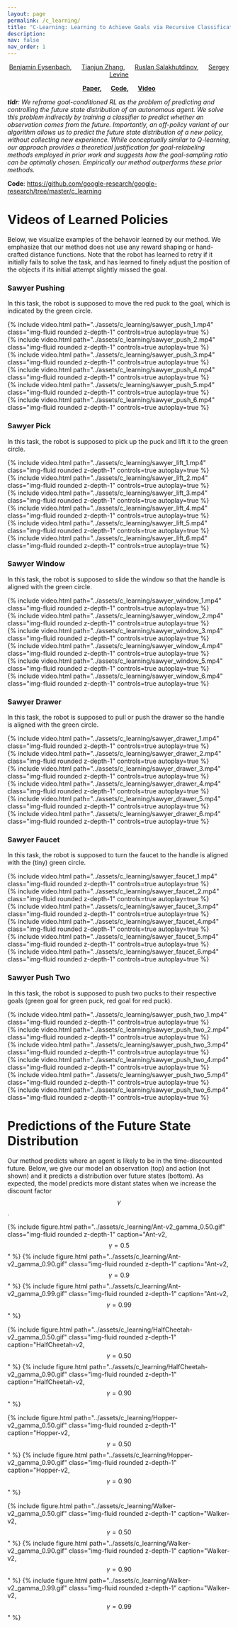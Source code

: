 ```yaml
---
layout: page
permalink: /c_learning/
title: "C-Learning: Learning to Achieve Goals via Recursive Classification"
description:
nav: false
nav_order: 1
---
```


<p><center><a href="https://ben-eysenbach.github.io/">Benjamin Eysenbach</a>, &emsp; <a href="https://tianjunz.github.io/">Tianjun Zhang</a>, &emsp; <a href="https://www.cs.cmu.edu/~rsalakhu/">Ruslan Salakhutdinov</a>, &emsp; <a href="https://people.eecs.berkeley.edu/~svlevine/">Sergey Levine</a></center></p>
<p><center><b><a href="https://arxiv.org/abs/2206.07568">Paper</a>, &emsp; <a href="https://github.com/google-research/google-research/tree/master/contrastive_rl">Code</a>, &emsp;  <a href="https://youtu.be/5_eGcprfw60">Video</a></b></center></p>

*__tldr__:
We reframe goal-conditioned RL as the problem of predicting and controlling the future state distribution of an autonomous agent. We solve this problem indirectly by training a classifier to predict whether an observation comes from the future. Importantly, an off-policy variant of our algorithm allows us to predict the future state distribution of a new policy, without collecting new experience. While conceptually similar to Q-learning, our approach provides a theoretical justification for goal-relabeling methods employed in prior work and suggests how the goal-sampling ratio can be optimally chosen. Empirically our method outperforms these prior methods.*

**Code**: https://github.com/google-research/google-research/tree/master/c_learning

# Videos of Learned Policies
Below, we visualize examples of the behavoir learned by our method. We emphasize that our method does not use any reward shaping or hand-crafted distance functions. Note that the robot has learned to retry if it initially fails to solve the task, and has learned to finely adjust the position of the objects if its initial attempt slightly missed the goal.

### Sawyer Pushing
In this task, the robot is supposed to move the red puck to the goal, which is indicated by the green circle.


<div class="row mt-3">
    <div class="col-sm mt-3 mt-md-0">
    {% include video.html path="../assets/c_learning/sawyer_push_1.mp4" class="img-fluid rounded z-depth-1" controls=true autoplay=true %}
    </div>
    <div class="col-sm mt-3 mt-md-0">
    {% include video.html path="../assets/c_learning/sawyer_push_2.mp4" class="img-fluid rounded z-depth-1" controls=true autoplay=true  %}
    </div>
    <div class="col-sm mt-3 mt-md-0">
    {% include video.html path="../assets/c_learning/sawyer_push_3.mp4" class="img-fluid rounded z-depth-1" controls=true autoplay=true %}
    </div>
</div>
<div class="row mt-3">
    <div class="col-sm mt-3 mt-md-0">
        {% include video.html path="../assets/c_learning/sawyer_push_4.mp4" class="img-fluid rounded z-depth-1" controls=true autoplay=true %}
    </div>
    <div class="col-sm mt-3 mt-md-0">
        {% include video.html path="../assets/c_learning/sawyer_push_5.mp4" class="img-fluid rounded z-depth-1" controls=true autoplay=true %}
    </div>
    <div class="col-sm mt-3 mt-md-0">
        {% include video.html path="../assets/c_learning/sawyer_push_6.mp4" class="img-fluid rounded z-depth-1" controls=true autoplay=true %}
    </div>
</div>
<!-- <div class="row mt-3">
    <div class="col-sm mt-3 mt-md-0">
        {% include video.html path="../assets/c_learning/sawyer_push_7.mp4" class="img-fluid rounded z-depth-1" controls=true autoplay=true %}
    </div>
    <div class="col-sm mt-3 mt-md-0">
        {% include video.html path="../assets/c_learning/sawyer_push_8.mp4" class="img-fluid rounded z-depth-1" controls=true autoplay=true %}
    </div>
    <div class="col-sm mt-3 mt-md-0">
        {% include video.html path="../assets/c_learning/sawyer_push_9.mp4" class="img-fluid rounded z-depth-1" controls=true autoplay=true %}
    </div>
</div> -->
<!-- {% include video.html path="../assets/c_learning/sawyer_push_10.mp4" class="img-fluid rounded z-depth-1" controls=true autoplay=true%} -->


### Sawyer Pick
In this task, the robot is supposed to pick up the puck and lift it to the green circle.

<div class="row mt-3">
    <div class="col-sm mt-3 mt-md-0">
        {% include video.html path="../assets/c_learning/sawyer_lift_1.mp4" class="img-fluid rounded z-depth-1" controls=true autoplay=true %}
    </div>
    <div class="col-sm mt-3 mt-md-0">
        {% include video.html path="../assets/c_learning/sawyer_lift_2.mp4" class="img-fluid rounded z-depth-1" controls=true autoplay=true %}
    </div>
    <div class="col-sm mt-3 mt-md-0">
        {% include video.html path="../assets/c_learning/sawyer_lift_3.mp4" class="img-fluid rounded z-depth-1" controls=true autoplay=true %}
    </div>
</div>
<div class="row mt-3">
    <div class="col-sm mt-3 mt-md-0">
        {% include video.html path="../assets/c_learning/sawyer_lift_4.mp4" class="img-fluid rounded z-depth-1" controls=true autoplay=true %}
    </div>
    <div class="col-sm mt-3 mt-md-0">
        {% include video.html path="../assets/c_learning/sawyer_lift_5.mp4" class="img-fluid rounded z-depth-1" controls=true autoplay=true %}
    </div>
    <div class="col-sm mt-3 mt-md-0">
        {% include video.html path="../assets/c_learning/sawyer_lift_6.mp4" class="img-fluid rounded z-depth-1" controls=true autoplay=true %}
    </div>
</div>


### Sawyer Window
In this task, the robot is supposed to slide the window so that the handle is aligned with the green circle.

<div class="row mt-3">
    <div class="col-sm mt-3 mt-md-0">
        {% include video.html path="../assets/c_learning/sawyer_window_1.mp4" class="img-fluid rounded z-depth-1" controls=true autoplay=true %}
    </div>
    <div class="col-sm mt-3 mt-md-0">
        {% include video.html path="../assets/c_learning/sawyer_window_2.mp4" class="img-fluid rounded z-depth-1" controls=true autoplay=true %}
    </div>
    <div class="col-sm mt-3 mt-md-0">
        {% include video.html path="../assets/c_learning/sawyer_window_3.mp4" class="img-fluid rounded z-depth-1" controls=true autoplay=true %}
    </div>
</div>
<div class="row mt-3">
    <div class="col-sm mt-3 mt-md-0">
        {% include video.html path="../assets/c_learning/sawyer_window_4.mp4" class="img-fluid rounded z-depth-1" controls=true autoplay=true %}
    </div>
    <div class="col-sm mt-3 mt-md-0">
        {% include video.html path="../assets/c_learning/sawyer_window_5.mp4" class="img-fluid rounded z-depth-1" controls=true autoplay=true %}
    </div>
    <div class="col-sm mt-3 mt-md-0">
        {% include video.html path="../assets/c_learning/sawyer_window_6.mp4" class="img-fluid rounded z-depth-1" controls=true autoplay=true %}
    </div>
</div>

### Sawyer Drawer
In this task, the robot is supposed to pull or push the drawer so the handle is aligned with the green circle.


<div class="row mt-3">
    <div class="col-sm mt-3 mt-md-0">
        {% include video.html path="../assets/c_learning/sawyer_drawer_1.mp4" class="img-fluid rounded z-depth-1" controls=true autoplay=true %}
    </div>
    <div class="col-sm mt-3 mt-md-0">
        {% include video.html path="../assets/c_learning/sawyer_drawer_2.mp4" class="img-fluid rounded z-depth-1" controls=true autoplay=true %}
    </div>
    <div class="col-sm mt-3 mt-md-0">
        {% include video.html path="../assets/c_learning/sawyer_drawer_3.mp4" class="img-fluid rounded z-depth-1" controls=true autoplay=true %}
    </div>
</div>
<div class="row mt-3">
    <div class="col-sm mt-3 mt-md-0">
        {% include video.html path="../assets/c_learning/sawyer_drawer_4.mp4" class="img-fluid rounded z-depth-1" controls=true autoplay=true %}
    </div>
    <div class="col-sm mt-3 mt-md-0">
        {% include video.html path="../assets/c_learning/sawyer_drawer_5.mp4" class="img-fluid rounded z-depth-1" controls=true autoplay=true %}
    </div>
    <div class="col-sm mt-3 mt-md-0">
        {% include video.html path="../assets/c_learning/sawyer_drawer_6.mp4" class="img-fluid rounded z-depth-1" controls=true autoplay=true %}
    </div>
</div>

### Sawyer Faucet
In this task, the robot is supposed to turn the faucet to the handle is aligned with the (tiny) green circle.


<div class="row mt-3">
    <div class="col-sm mt-3 mt-md-0">
        {% include video.html path="../assets/c_learning/sawyer_faucet_1.mp4" class="img-fluid rounded z-depth-1" controls=true autoplay=true %}
    </div>
    <div class="col-sm mt-3 mt-md-0">
        {% include video.html path="../assets/c_learning/sawyer_faucet_2.mp4" class="img-fluid rounded z-depth-1" controls=true autoplay=true %}
    </div>
    <div class="col-sm mt-3 mt-md-0">
        {% include video.html path="../assets/c_learning/sawyer_faucet_3.mp4" class="img-fluid rounded z-depth-1" controls=true autoplay=true %}
    </div>
</div>
<div class="row mt-3">
    <div class="col-sm mt-3 mt-md-0">
        {% include video.html path="../assets/c_learning/sawyer_faucet_4.mp4" class="img-fluid rounded z-depth-1" controls=true autoplay=true %}
    </div>
    <div class="col-sm mt-3 mt-md-0">
        {% include video.html path="../assets/c_learning/sawyer_faucet_5.mp4" class="img-fluid rounded z-depth-1" controls=true autoplay=true %}
    </div>
    <div class="col-sm mt-3 mt-md-0">
        {% include video.html path="../assets/c_learning/sawyer_faucet_6.mp4" class="img-fluid rounded z-depth-1" controls=true autoplay=true %}
    </div>
</div>

<!-- ![7](../assets/c_learning//sawyer_faucet_7.mp4 width="100%") ![8](../assets/c_learning//sawyer_faucet_8.mp4 width="100%") -->

### Sawyer Push Two
In this task, the robot is supposed to push two pucks to their respective goals (green goal for green puck, red goal for red puck).


<div class="row mt-3">
    <div class="col-sm mt-3 mt-md-0">
        {% include video.html path="../assets/c_learning/sawyer_push_two_1.mp4" class="img-fluid rounded z-depth-1" controls=true autoplay=true %}
    </div>
    <div class="col-sm mt-3 mt-md-0">
        {% include video.html path="../assets/c_learning/sawyer_push_two_2.mp4" class="img-fluid rounded z-depth-1" controls=true autoplay=true %}
    </div>
    <div class="col-sm mt-3 mt-md-0">
        {% include video.html path="../assets/c_learning/sawyer_push_two_3.mp4" class="img-fluid rounded z-depth-1" controls=true autoplay=true %}
    </div>
</div>
<div class="row mt-3">
    <div class="col-sm mt-3 mt-md-0">
        {% include video.html path="../assets/c_learning/sawyer_push_two_4.mp4" class="img-fluid rounded z-depth-1" controls=true autoplay=true %}
    </div>
    <div class="col-sm mt-3 mt-md-0">
        {% include video.html path="../assets/c_learning/sawyer_push_two_5.mp4" class="img-fluid rounded z-depth-1" controls=true autoplay=true %}
    </div>
    <div class="col-sm mt-3 mt-md-0">
        {% include video.html path="../assets/c_learning/sawyer_push_two_6.mp4" class="img-fluid rounded z-depth-1" controls=true autoplay=true %}
    </div>
</div>


# Predictions of the Future State Distribution
Our method predicts where an agent is likely to be in the time-discounted future. Below, we give our model an observation (top) and action (not shown) and it predicts a distribution over future states (bottom). As expected, the model predicts more distant states when we increase the discount factor $$\gamma$$.

{% include figure.html path="../assets/c_learning/Ant-v2_gamma_0.50.gif" class="img-fluid rounded z-depth-1" caption="Ant-v2, $$\gamma = 0.5$$" %}
{% include figure.html path="../assets/c_learning/Ant-v2_gamma_0.90.gif" class="img-fluid rounded z-depth-1" caption="Ant-v2, $$\gamma = 0.9$$" %}
{% include figure.html path="../assets/c_learning/Ant-v2_gamma_0.99.gif" class="img-fluid rounded z-depth-1" caption="Ant-v2, $$\gamma = 0.99$$" %}

{% include figure.html path="../assets/c_learning/HalfCheetah-v2_gamma_0.50.gif" class="img-fluid rounded z-depth-1" caption="HalfCheetah-v2, $$\gamma = 0.50$$" %}
{% include figure.html path="../assets/c_learning/HalfCheetah-v2_gamma_0.90.gif" class="img-fluid rounded z-depth-1" caption="HalfCheetah-v2, $$\gamma = 0.90$$" %}

{% include figure.html path="../assets/c_learning/Hopper-v2_gamma_0.50.gif" class="img-fluid rounded z-depth-1" caption="Hopper-v2, $$\gamma = 0.50$$" %}
{% include figure.html path="../assets/c_learning/Hopper-v2_gamma_0.90.gif" class="img-fluid rounded z-depth-1" caption="Hopper-v2, $$\gamma = 0.90$$" %}

{% include figure.html path="../assets/c_learning/Walker-v2_gamma_0.50.gif" class="img-fluid rounded z-depth-1" caption="Walker-v2, $$\gamma = 0.50$$" %}
{% include figure.html path="../assets/c_learning/Walker-v2_gamma_0.90.gif" class="img-fluid rounded z-depth-1" caption="Walker-v2, $$\gamma = 0.90$$" %}
{% include figure.html path="../assets/c_learning/Walker-v2_gamma_0.99.gif" class="img-fluid rounded z-depth-1" caption="Walker-v2, $$\gamma = 0.99$$" %}

<!-- ![Ant-v2, $\gamma = 0.5$](images/Ant-v2_gamma_0.50.gif)
![Ant-v2, $\gamma = 0.9$](images/Ant-v2_gamma_0.90.gif)
![Ant-v2, $\gamma = 0.99$](images/Ant-v2_gamma_0.99.gif)
![HalfCheetah-v2, $\gamma = 0.5$](images/HalfCheetah-v2_gamma_0.50.gif)
![HalfCheetah-v2, $\gamma = 0.9$](images/HalfCheetah-v2_gamma_0.90.gif)
![Hopper-v2, $\gamma = 0.5$](images/Hopper-v2_gamma_0.50.gif)
![Hopper-v2, $\gamma = 0.9$](images/Hopper-v2_gamma_0.90.gif)
![Walker2d-v2, $\gamma = 0.5$](images/Walker2d-v2_gamma_0.50.gif)
![Walker2d-v2, $\gamma = 0.9$](images/Walker2d-v2_gamma_0.90.gif)
![Walker2d-v2, $\gamma = 0.99$](images/Walker2d-v2_gamma_0.99.gif) -->